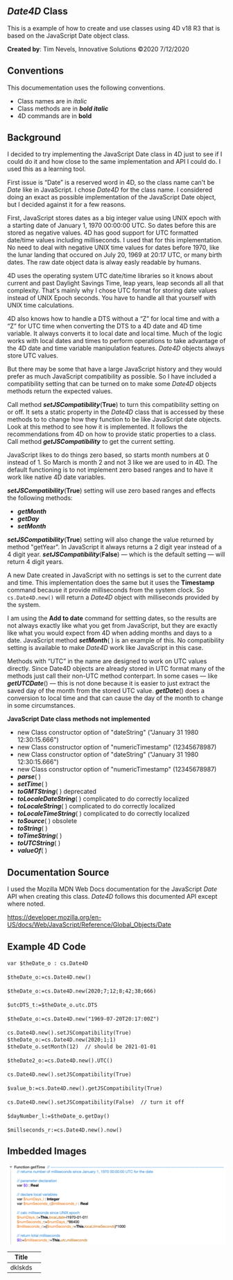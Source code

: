 <!-- Class4D information -->

## *Date4D* Class

This is a example of how to create and use classes using 4D v18 R3 that is based on the JavaScript Date object class.

**Created by**: Tim Nevels, Innovative Solutions ©2020 7/12/2020

## Conventions

This documementation uses the following conventions. 

- Class names are in *italic*
- Class methods are in ***bold italic***
- 4D commands are in **bold**

## Background

I decided to try implementing the JavaScript Date class in 4D just to see if I could do it and how close to the same implementation and API I could do. I used this as a learning tool. 
	
First issue is “Date” is a reserved word in 4D, so the class name can't be *Date* like in JavaScript. I chose *Date4D* for the class name. I considered doing an exact as possible implementation of the JavaScript Date object, but I decided against it for a few reasons.
	
First, JavaScript stores  dates as a big integer value using UNIX epoch with a starting date of January 1, 1970 00:00:00 UTC. So dates before this are stored as negative values. 4D has good support for UTC formatted date/time values including milliseconds. I used that for this implementation. No need to deal with negative UNIX time values for dates before 1970, like the lunar landing that occured on July 20, 1969 at 20:17 UTC, or many birth dates. The raw date object data is alway easly readable by humans. 
	
4D uses the operating system UTC date/time libraries so it knows about current and past Daylight Savings Time, leap years, leap seconds all all that complexity. That's mainly why I chose UTC format for storing date values instead of UNIX Epoch seconds. You have to handle all that yourself with UNIX time calculations.
	
4D also knows how to handle a DTS without a “Z” for local time and with a “Z” for UTC time when converting the DTS to a 4D date and 4D time variable. It always converts it to local date and local time. Much of the logic works with local dates and times to perform operations to take advantage of the 4D date and time variable manipulation features. *Date4D* objects always store UTC values. 
	
But there may be some that have a large JavaScript history and they would prefer as much JavaScript compatibility as possible. So I have included a compatibility setting that can be turned on to make some *Date4D* objects methods return the expected values. 
	
Call method ***setJSCompatibility***(**True**) to turn this compatibility setting on or off. It sets a static property in the *Date4D* class that is accessed by these methods to to change how they function to be like JavaScript date objects. Look at this method to see how it is implemented. It follows the recommendations from 4D on how to provide static properties to a class. Call method ***getJSCompatibility*** to get the current setting.
	
JavaScript likes to do things zero based, so starts month numbers at 0 instead of 1. So March is month 2 and not 3 like we are used to in 4D. The default functioning is to not implement zero based ranges and to have it work like native 4D date variables. 
	
***setJSCompatibility***(**True**) setting will use zero based ranges and effects the following methods:

- ***getMonth***
- ***getDay***
- ***setMonth***

***setJSCompatibility***(**True**) setting will also change the value returned by method "getYear". In JavaScript it always returns a 2 digit year instead of a 4 digit year. ***setJSCompatibility***(**False**) — which is the default setting — will return 4 digit years. 
	
A new Date created in JavaScript with no settings is set to the current date and time. This implementation does the same but it uses the **Timestamp** command because it provide milliseconds from the system clock. So `cs.Date4D.new()` will return a *Date4D* object with milliseconds provided by the system. 
	
I am using the **Add to date** command for settting dates, so the results are not always exactly like what you get from JavaScript, but they are exactly like what you would expect from 4D when adding months and days to a date. JavaScript method ***setMonth***( ) is an example of this. No compatibility setting is available to make *Date4D* work like JavaScript in this case. 
	
Methods with “UTC” in the name are designed to work on UTC values directly. Since Date4D objects are already stored in UTC format many of the methods just call their non-UTC method conterpart. In some cases — like ***getUTCDate***() — this is not done because it is easier to just extract the saved day of the month from the stored UTC value. ***getDate***() does a conversion to local time and that can cause the day of the month to change in some circumstances. 
	
**JavaScript Date class methods not implemented**

- new Class constructor option of "dateString" ("January 31 1980 12:30:15.666")
- new Class constructor option of "numericTimestamp" (12345678987)
- new Class constructor option of "dateString" ("January 31 1980 12:30:15.666")
- new Class constructor option of "numericTimestamp" (12345678987)
- ***parse***( )
- ***setTime***( )
- ***toGMTString***( )                 deprecated
- ***toLocaleDateString***( )     complicated to do correctly localized
- ***toLocaleString***( )             complicated to do correctly localized
- ***toLocaleTimeString***( )     complicated to do correctly localized
- ***toSource***( )                        obsolete
- ***toString***( )
- ***toTimeString***( )
- ***toUTCString***( )
- ***valueOf***( )

## Documentation Source

I used the Mozilla MDN Web Docs documentation for the JavaScript *Date* API when creating this class. *Date4D* follows this documented API except where noted. 

https://developer.mozilla.org/en-US/docs/Web/JavaScript/Reference/Global_Objects/Date

## Example 4D Code

```4d
var $theDate_o : cs.Date4D

$theDate_o:=cs.Date4D.new()

$theDate_o:=cs.Date4D.new(2020;7;12;8;42;38;666)

$utcDTS_t:=$theDate_o.utc.DTS

$theDate_o:=cs.Date4D.new("1969-07-20T20:17:00Z")

cs.Date4D.new().setJSCompatibility(True)
$theDate_o:=cs.Date4D.new(2020;1;1)
$theDate_o.setMonth(12)  // should be 2021-01-01
	
$theDate2_o:=cs.Date4D.new().UTC()
	
cs.Date4D.new().setJSCompatibility(True)
	
$value_b:=cs.Date4D.new().getJSCompatibility(True)
	
cs.Date4D.new().setJSCompatibility(False)  // turn it off
	
$dayNumber_l:=$theDate_o.getDay()
	
$millseconds_r:=cs.Date4D.new().now()

```



## Imbedded Images

![Function getTime](Images/CodeSample.png)





| Title   |      |
| ------- | ---- |
| dklskds |      |

